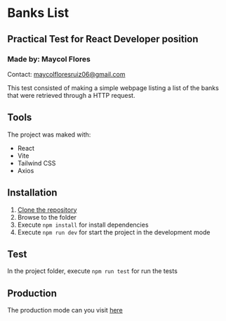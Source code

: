 # Banks List

## Practical Test for React Developer position

### Made by: Maycol Flores
Contact: maycolfloresruiz06@gmail.com

This test consisted of making a simple webpage listing a list of the banks that were retrieved through a HTTP request.


## Tools
The project was maked with:
- React
- Vite
- Tailwind CSS
- Axios


## Installation
1. [Clone the repository](https://github.com/maycol064/banks-list)
2. Browse to the folder
3. Execute `npm install` for install dependencies
4. Execute `npm run dev` for start the project in the development mode 


## Test
In the project folder, execute `npm run test` for run the tests

## Production
The production mode can you visit [here](https://main--banklistest.netlify.app/)